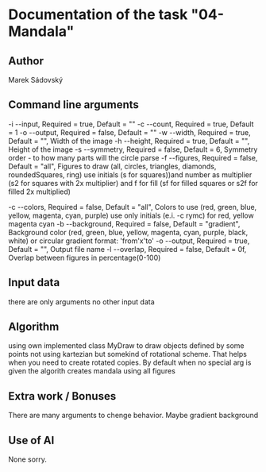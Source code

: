 # Documentation of the task "04-Mandala"

## Author
Marek Sádovský

## Command line arguments
-i --input, Required = true, Default = ""
  -c --count, Required = true, Default = 1
  -o --output, Required = false, Default = ""
-w --width, Required = true, Default = "", Width of the image
-h --height, Required = true, Default = "", Height of the image
-s --symmetry, Required = false, Default = 6, Symmetry order - to how many parts will the circle parse
-f --figures, Required = false, Default = "all", Figures to draw (all, circles, triangles, diamonds, roundedSquares, ring)
 use initials (s for squares))and number as multiplier (s2 for squares with 2x multiplier) and f for fill
 (sf for filled squares or s2f for filled 2x multiplied)
    
-c --colors, Required = false, Default = "all", Colors to use (red, green, blue, yellow, magenta, cyan, purple) use only initials (e.i. -c rymc) for red, yellow magenta cyan
-b --background, Required = false, Default = "gradient", Background color (red, green, blue, yellow, magenta, cyan, purple, black, white) or circular gradient format: 'from'x'to'
-o --output, Required = true, Default = "", Output file name
-l --overlap, Required = false, Default = 0f, Overlap between figures in percentage(0-100) 

## Input data
there are only arguments no other input data

## Algorithm
using own implemented class MyDraw to draw objects defined by some points not using kartezian but somekind of rotational scheme.
That helps when you need to create rotated copies. By default when no special arg is given the algorith creates mandala using all figures

## Extra work / Bonuses
There are many arguments to chenge behavior. Maybe gradient background

## Use of AI
None sorry.
